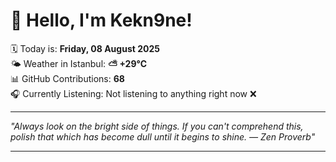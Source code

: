 # 👋 Hello, I'm Kekn9ne!

🗓️ Today is: **Friday, 08 August 2025**  
🌤️ Weather in Istanbul: **⛅️  +29°C**  
📊 GitHub Contributions: **68**  
🎧 Currently Listening: Not listening to anything right now ❌

---

_"Always look on the bright side of things. If you can't comprehend this, polish that which has become dull until it begins to shine. — *Zen Proverb*"_

---

